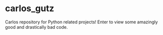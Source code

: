 # carlos_gutz
Carlos repository for Python related projects! Enter to view some amazingly good and drastically bad code.
